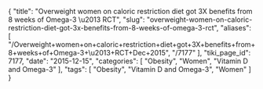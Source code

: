 {
    "title": "Overweight women on caloric restriction diet got 3X benefits from 8 weeks of Omega-3 \u2013 RCT",
    "slug": "overweight-women-on-caloric-restriction-diet-got-3x-benefits-from-8-weeks-of-omega-3-rct",
    "aliases": [
        "/Overweight+women+on+caloric+restriction+diet+got+3X+benefits+from+8+weeks+of+Omega-3+\u2013+RCT+Dec+2015",
        "/7177"
    ],
    "tiki_page_id": 7177,
    "date": "2015-12-15",
    "categories": [
        "Obesity",
        "Women",
        "Vitamin D and Omega-3"
    ],
    "tags": [
        "Obesity",
        "Vitamin D and Omega-3",
        "Women"
    ]
}